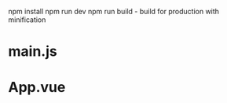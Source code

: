 npm install
npm run dev
npm run build - build for production with minification

# main.js
# App.vue

